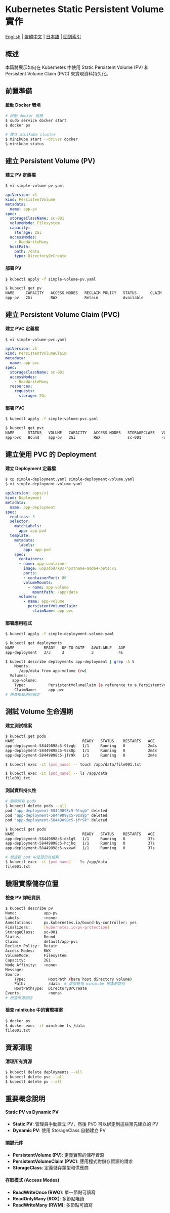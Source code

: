 # Kubernetes Static Persistent Volume 實作

[English](../en/22_k8s_static_pv.md) | [繁體中文](../zh-tw/22_k8s_static_pv.md) | [日本語](../ja/22_k8s_static_pv.md) | [回到索引](../README.md)


## 概述
本篇將展示如何在 Kubernetes 中使用 Static Persistent Volume (PV) 和 Persistent Volume Claim (PVC) 來實現資料持久化。

## 前置準備

#### 啟動 Docker 環境
```bash
# 啟動 docker 服務
$ sudo service docker start
$ docker ps

# 建立 minikube cluster
$ minikube start --driver docker
$ minikube status
```

## 建立 Persistent Volume (PV)

#### 建立 PV 定義檔
```bash
$ vi simple-volume-pv.yaml
```

```yaml
apiVersion: v1
kind: PersistentVolume
metadata:
  name: app-pv
spec:
  storageClassName: sc-001
  volumeMode: Filesystem
  capacity:
    storage: 2Gi
  accessModes:
    - ReadWriteMany
  hostPath:
    path: /data
    type: DirectoryOrCreate
```

#### 部署 PV
```bash
$ kubectl apply -f simple-volume-pv.yaml

$ kubectl get pv
NAME     CAPACITY   ACCESS MODES   RECLAIM POLICY   STATUS      CLAIM   STORAGECLASS   VOLUMEATTRIBUTESCLASS   REASON   AGE
app-pv   2Gi        RWX            Retain           Available           sc-001         <unset>                          12s
```

## 建立 Persistent Volume Claim (PVC)

#### 建立 PVC 定義檔
```bash
$ vi simple-volume-pvc.yaml
```

```yaml
apiVersion: v1
kind: PersistentVolumeClaim
metadata:
  name: app-pvc
spec:
  storageClassName: sc-001
  accessModes:
    - ReadWriteMany
  resources:
    requests:
      storage: 2Gi
```

#### 部署 PVC
```bash
$ kubectl apply -f simple-volume-pvc.yaml

$ kubectl get pvc
NAME      STATUS   VOLUME   CAPACITY   ACCESS MODES   STORAGECLASS   VOLUMEATTRIBUTESCLASS   AGE
app-pvc   Bound    app-pv   2Gi        RWX            sc-001         <unset>                 4s
```

## 建立使用 PVC 的 Deployment

#### 建立 Deployment 定義檔
```bash
$ cp simple-deployment.yaml simple-deployment-volume.yaml
$ vi simple-deployment-volume.yaml
```

```yaml
apiVersion: apps/v1
kind: Deployment
metadata:
  name: app-deployment
spec:
  replicas: 3
  selector:
    matchLabels:
      app: app-pod
  template:
    metadata:
      labels:
        app: app-pod
    spec:
      containers:
      - name: app-container
        image: uopsdod/k8s-hostname-amd64-beta:v1
        ports:
        - containerPort: 80
        volumeMounts:
          - name: app-volume
            mountPath: /app/data
      volumes:
        - name: app-volume
          persistentVolumeClaim:
            claimName: app-pvc
```

#### 部署應用程式
```bash
$ kubectl apply -f simple-deployment-volume.yaml

$ kubectl get deployments
NAME             READY   UP-TO-DATE   AVAILABLE   AGE
app-deployment   3/3     3            3           4s

$ kubectl describe deployments app-deployment | grep -A 5
    Mounts:
      /app/data from app-volume (rw)
  Volumes:
   app-volume:
    Type:          PersistentVolumeClaim (a reference to a PersistentVolumeClaim in the same namespace)
    ClaimName:     app-pvc
# 檢查掛載路徑設定
```

## 測試 Volume 生命週期

#### 建立測試檔案
```bash
$ kubectl get pods
NAME                              READY   STATUS    RESTARTS   AGE
app-deployment-58449898c5-9tvgb   1/1     Running   0          2m4s
app-deployment-58449898c5-9zs8p   1/1     Running   0          2m4s
app-deployment-58449898c5-jfr9k   1/1     Running   0          2m4s

$ kubectl exec -it [pod_name] -- touch /app/data/file001.txt

$ kubectl exec -it [pod_name] -- ls /app/data
file001.txt
```

#### 測試資料持久性
```bash
# 刪除所有 pods
$ kubectl delete pods --all
pod "app-deployment-58449898c5-9tvgb" deleted
pod "app-deployment-58449898c5-9zs8p" deleted
pod "app-deployment-58449898c5-jfr9k" deleted

$ kubectl get pods
NAME                              READY   STATUS    RESTARTS   AGE
app-deployment-58449898c5-dklg5   1/1     Running   0          37s
app-deployment-58449898c5-hcjhq   1/1     Running   0          37s
app-deployment-58449898c5-vxvwd   1/1     Running   0          37s

# 檢查新 pod 中是否仍有檔案
$ kubectl exec -it [pod_name] -- ls /app/data
file001.txt
```

## 驗證實際儲存位置

#### 檢查 PV 詳細資訊
```bash
$ kubectl describe pv
Name:            app-pv
Labels:          <none>
Annotations:     pv.kubernetes.io/bound-by-controller: yes
Finalizers:      [kubernetes.io/pv-protection]
StorageClass:    sc-001
Status:          Bound
Claim:           default/app-pvc
Reclaim Policy:  Retain
Access Modes:    RWX
VolumeMode:      Filesystem
Capacity:        2Gi
Node Affinity:   <none>
Message:
Source:
    Type:          HostPath (bare host directory volume)
    Path:          /data  # 這個是指 minikube 裡面的路徑
    HostPathType:  DirectoryOrCreate
Events:            <none>
# 檢查來源路徑
```

#### 檢查 minikube 中的實際檔案
```bash
$ docker ps
$ docker exec -it minikube ls /data
file001.txt
```

## 資源清理

#### 清理所有資源
```bash
$ kubectl delete deployments --all
$ kubectl delete pvc --all
$ kubectl delete pv --all
```

## 重要概念說明

#### Static PV vs Dynamic PV
- **Static PV**: 管理員手動建立 PV，然後 PVC 可以綁定到這些預先建立的 PV
- **Dynamic PV**: 使用 StorageClass 自動建立 PV

#### 關鍵元件
- **PersistentVolume (PV)**: 定義實際的儲存資源
- **PersistentVolumeClaim (PVC)**: 應用程式對儲存資源的請求
- **StorageClass**: 定義儲存類型和供應商

#### 存取模式 (Access Modes)
- **ReadWriteOnce (RWO)**: 單一節點可讀寫
- **ReadOnlyMany (ROX)**: 多節點唯讀
- **ReadWriteMany (RWM)**: 多節點可讀寫
